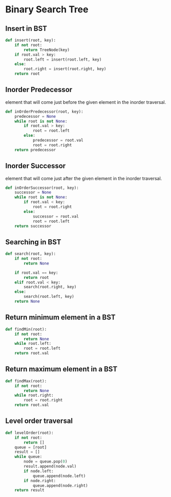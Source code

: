 # Binary Search Tree

## Insert in BST

```python
def insert(root, key):
    if not root:
        return TreeNode(key)
    if root.val > key:
        root.left = insert(root.left, key)
    else:
        root.right = insert(root.right, key)
    return root
```

## Inorder Predecessor

element that will come just before the given element in the inorder traversal.

```python
def inOrderPredecessor(root, key):
    predecessor = None
    while root is not None:
        if root.val > key:
            root = root.left
        else:
            predecessor = root.val
            root = root.right
    return predecessor
```

## Inorder Successor

element that will come just after the given element in the inorder traversal.

```python
def inOrderSuccessor(root, key):
    successor = None
    while root is not None:
        if root.val < key:
            root = root.right
        else:
            successor = root.val
            root = root.left
    return successor
```

## Searching in BST

```python
def search(root, key):
    if not root:
        return None

    if root.val == key:
        return root
    elif root.val < key:
        search(root.right, key)
    else:
        search(root.left, key)
    return None
```

## Return minimum element in a BST

```python
def findMin(root):
    if not root:
        return None
    while root.left:
        root = root.left
    return root.val
```

## Return maximum element in a BST

```python
def findMax(root):
    if not root:
        return None
    while root.right:
        root = root.right
    return root.val
```

## Level order traversal

```python
def levelOrder(root):
    if not root:
        return []
    queue = [root]
    result = []
    while queue:
        node = queue.pop(0)
        result.append(node.val)
        if node.left:
            queue.append(node.left)
        if node.right:
            queue.append(node.right)
    return result
```
